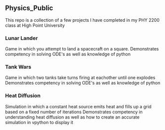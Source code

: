 ## Physics_Public

This repo is a collection of a few projects I have completed in my PHY 2200 class at High Point University

### Lunar Lander
Game in which you attempt to land a spacecraft on a square.
Demonstrates competency in solving ODE's as well as knowledge of python

### Tank Wars
Game in which two tanks take turns firing at eachother until one explodes
Demonstrates competency in solving ODE's as well as knowledge of python

### Heat Diffusion
Simulation in which a constant heat source emits heat and fills up a
grid based on a fixed number of iterations
Demonstrates competency in understanding heat diffusion as well as how to
create an accurate simulation in vpython to display it
